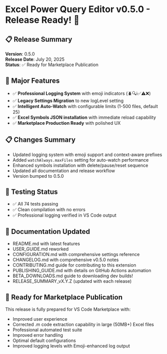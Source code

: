 
# Excel Power Query Editor v0.5.0 - Release Ready! 🚀

## 📋 Release Summary

**Version**: 0.5.0  
**Release Date**: July 20, 2025  
**Status**: ✅ Ready for Marketplace Publication

## 🎯 Major Features

- ✅ **Professional Logging System** with emoji indicators (🪲🔍ℹ️✅⚠️❌)
- ✅ **Legacy Settings Migration** to new logLevel setting
- ✅ **Intelligent Auto-Watch** with configurable limits (1-500 files, default 25)
- ✅ **Excel Symbols JSON installation** with immediate reload capability
- ✅ **Marketplace Production Ready** with polished UX

## 📋 Changes Summary

- Updated logging system with emoji support and context-aware prefixes
- Added `watchAlways.maxFiles` setting for auto-watch performance
- Enhanced symbols installation with delete/pause/reset sequence
- Updated all documentation and release workflow
- Version bumped to 0.5.0

## 🧪 Testing Status

- ✅ All 74 tests passing
- ✅ Clean compilation with no errors
- ✅ Professional logging verified in VS Code output

## 📁 Documentation Updated

- README.md with latest features
- USER_GUIDE.md reworked
- CONFIGURATION.md with comprehensive settings reference
- CHANGELOG.md with comprehensive v0.5.0 notes
- CONTRIBUTING.md guide for contributing to this extension
- PUBLISHING_GUIDE.md with details on GitHub Actions automation
- BETA_DOWNLOADS.md guide to downloading dev builds!
- RELEASE_SUMMARY_vX.Y.Z (updated with each release)

## 🎯 Ready for Marketplace Publication

This release is fully prepared for VS Code Marketplace with:

- Improved user experience
- Corrected .m code extraction capability in large (50MB+) Excel files
- Professional automated test suite
- Improved error handling
- Optimal default configurations
- Improved logging levels with Emoji-enhanced log output
